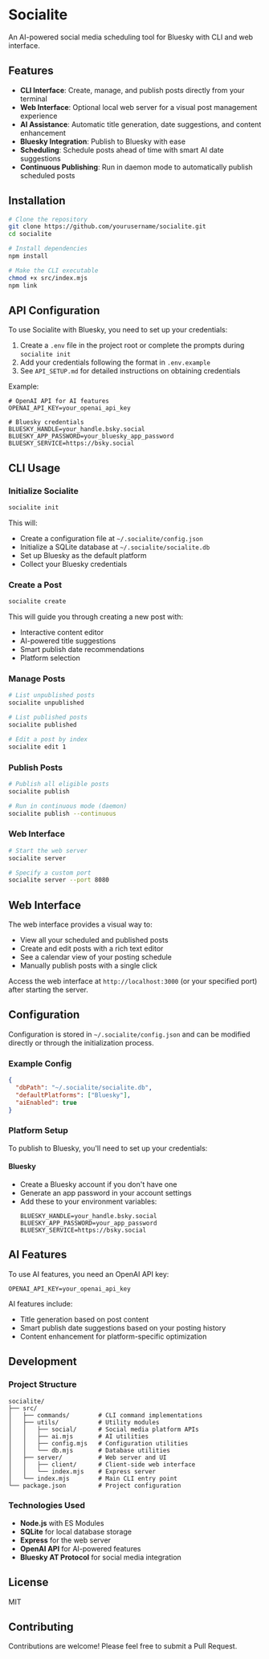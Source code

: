 # Socialite

An AI-powered social media scheduling tool for Bluesky with CLI and web interface.

## Features

- **CLI Interface**: Create, manage, and publish posts directly from your terminal
- **Web Interface**: Optional local web server for a visual post management experience
- **AI Assistance**: Automatic title generation, date suggestions, and content enhancement
- **Bluesky Integration**: Publish to Bluesky with ease
- **Scheduling**: Schedule posts ahead of time with smart AI date suggestions
- **Continuous Publishing**: Run in daemon mode to automatically publish scheduled posts

## Installation

```bash
# Clone the repository
git clone https://github.com/yourusername/socialite.git
cd socialite

# Install dependencies
npm install

# Make the CLI executable
chmod +x src/index.mjs
npm link
```

## API Configuration

To use Socialite with Bluesky, you need to set up your credentials:

1. Create a `.env` file in the project root or complete the prompts during `socialite init`
2. Add your credentials following the format in `.env.example`
3. See `API_SETUP.md` for detailed instructions on obtaining credentials

Example:
```
# OpenAI API for AI features
OPENAI_API_KEY=your_openai_api_key

# Bluesky credentials
BLUESKY_HANDLE=your_handle.bsky.social
BLUESKY_APP_PASSWORD=your_bluesky_app_password
BLUESKY_SERVICE=https://bsky.social
```

## CLI Usage

### Initialize Socialite

```bash
socialite init
```

This will:
- Create a configuration file at `~/.socialite/config.json`
- Initialize a SQLite database at `~/.socialite/socialite.db`
- Set up Bluesky as the default platform
- Collect your Bluesky credentials

### Create a Post

```bash
socialite create
```

This will guide you through creating a new post with:
- Interactive content editor
- AI-powered title suggestions
- Smart publish date recommendations
- Platform selection

### Manage Posts

```bash
# List unpublished posts
socialite unpublished

# List published posts
socialite published

# Edit a post by index
socialite edit 1
```

### Publish Posts

```bash
# Publish all eligible posts
socialite publish

# Run in continuous mode (daemon)
socialite publish --continuous
```

### Web Interface

```bash
# Start the web server
socialite server

# Specify a custom port
socialite server --port 8080
```

## Web Interface

The web interface provides a visual way to:
- View all your scheduled and published posts
- Create and edit posts with a rich text editor
- See a calendar view of your posting schedule
- Manually publish posts with a single click

Access the web interface at `http://localhost:3000` (or your specified port) after starting the server.

## Configuration

Configuration is stored in `~/.socialite/config.json` and can be modified directly or through the initialization process.

### Example Config

```json
{
  "dbPath": "~/.socialite/socialite.db",
  "defaultPlatforms": ["Bluesky"],
  "aiEnabled": true
}
```

### Platform Setup

To publish to Bluesky, you'll need to set up your credentials:

#### Bluesky
- Create a Bluesky account if you don't have one
- Generate an app password in your account settings
- Add these to your environment variables:
  ```
  BLUESKY_HANDLE=your_handle.bsky.social
  BLUESKY_APP_PASSWORD=your_app_password
  BLUESKY_SERVICE=https://bsky.social
  ```

## AI Features

To use AI features, you need an OpenAI API key:

```
OPENAI_API_KEY=your_openai_api_key
```

AI features include:
- Title generation based on post content
- Smart publish date suggestions based on your posting history
- Content enhancement for platform-specific optimization

## Development

### Project Structure

```
socialite/
├── src/
│   ├── commands/        # CLI command implementations
│   ├── utils/           # Utility modules
│   │   ├── social/      # Social media platform APIs
│   │   ├── ai.mjs       # AI utilities
│   │   ├── config.mjs   # Configuration utilities
│   │   └── db.mjs       # Database utilities
│   ├── server/          # Web server and UI
│   │   ├── client/      # Client-side web interface
│   │   └── index.mjs    # Express server
│   └── index.mjs        # Main CLI entry point
└── package.json         # Project configuration
```

### Technologies Used

- **Node.js** with ES Modules
- **SQLite** for local database storage
- **Express** for the web server
- **OpenAI API** for AI-powered features
- **Bluesky AT Protocol** for social media integration

## License

MIT

## Contributing

Contributions are welcome! Please feel free to submit a Pull Request.

